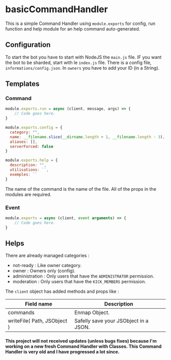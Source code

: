 # basicCommandHandler

This is a simple Command Handler using `module.exports` for config, run function and help module for an help command auto-generated.

## Configuration

To start the bot you have to start with NodeJS the `main.js` file. IF you want the bot to be sharded, start with le `index.js` file.
There is a config file, `informations/config.json`.
In `owners` you have to add your ID (in a String).

## Templates

### Command

```js
module.exports.run = async (client, message, args) => {
	// Code goes here.
}

module.exports.config = {
  category: "",
  name: __filename.slice(__dirname.length + 1, __filename.length - 3),
  aliases: [],
  serverForced: false
}

module.exports.help = {
  description: "",
  utilisations: ``,
  exemples: ``
}
```

The name of the command is the name of the file.
All of the props in the modules are required.

### Event

```js
module.exports = async (client, event arguments) => {
	// Code goes here.
}
```

## Helps

There are already managed categories :

-   not-ready : Like owner category.
-   owner : Owners only (config).
-   administration : Only users that have the `ADMINISTRATOR` permission.
-   moderation : Only users that have the `KICK_MEMBERS` permission.

The `client` object has added methods and props like :

| Field name | Description |
| --- | --- |
| commands | Enmap Object. |
| writeFile( Path, JSObject ) | Safelly save your JSObject in a JSON. |

#### This project will not received updates (unless bugs fixes) because I'm working on a new fresh Command Handler with Classes. This Command Handler is very old and I have progressed a lot since.
